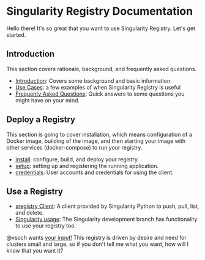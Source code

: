 # Singularity Registry Documentation

Hello there! It's so great that you want to use Singularity Registry. Let's get started. 

## Introduction
This section covers rationale, background, and frequently asked questions.

 - [Introduction](introduction.md): Covers some background and basic information.
 - [Use Cases](use-cases.md): a few examples of when Singularity Registry is useful
 - [Frequenty Asked Questions](faq.md): Quick answers to some questions you might have on your mind.


## Deploy a Registry
This section is going to cover installation, which means configuration of a Docker image, building of the image, and then starting your image with other services (docker-compose) to run your registry.

 - [install](install.md): configure, build, and deploy your registry.
 - [setup](setup.md): setting up and registering the running application.
 - [credentials](credentials.md): User accounts and credentials for using the client.

## Use a Registry

 - [sregistry Client](client.md): A client provided by Singularity Python to push, pull, list, and delete.
 - [Singularity usage](singularity-client.md): The Singularity development branch has functionality to use your registry too.


@vsoch wants [your input!](https://www.github.com/singularityhub/sregistry/issues) This registry is driven by desire and need for clusters small and large, so if you don't tell me what you want, how will I know that you want it?


